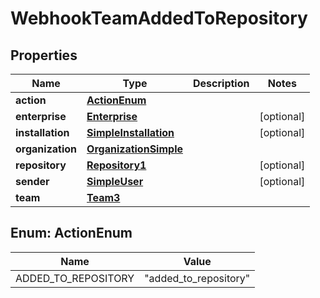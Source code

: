 

# WebhookTeamAddedToRepository


## Properties

| Name | Type | Description | Notes |
|------------ | ------------- | ------------- | -------------|
|**action** | [**ActionEnum**](#ActionEnum) |  |  |
|**enterprise** | [**Enterprise**](Enterprise.md) |  |  [optional] |
|**installation** | [**SimpleInstallation**](SimpleInstallation.md) |  |  [optional] |
|**organization** | [**OrganizationSimple**](OrganizationSimple.md) |  |  |
|**repository** | [**Repository1**](Repository1.md) |  |  [optional] |
|**sender** | [**SimpleUser**](SimpleUser.md) |  |  [optional] |
|**team** | [**Team3**](Team3.md) |  |  |



## Enum: ActionEnum

| Name | Value |
|---- | -----|
| ADDED_TO_REPOSITORY | &quot;added_to_repository&quot; |




